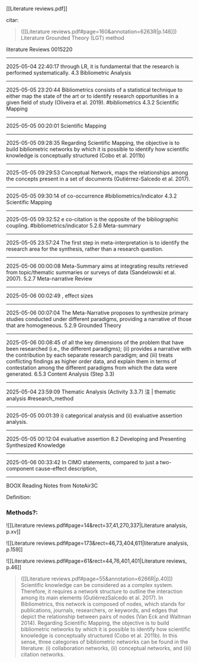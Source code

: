 [[Literature reviews.pdf]]

citar: 

> ([[Literature reviews.pdf#page=160&annotation=6263R|p.146]])
> Literature Grounded Theory (LGT) method

literature Reviews
0015220
________________


2025-05-04 22:40:17
through LR, it is fundamental that the
research is performed systematically.
4.3 Bibliometric Analysis
________________


2025-05-05 23:20:44
Bibliometrics consists of a statistical technique to either
map the state of the art or to identify research opportunities in a given field of study
(Oliveira et al. 2019). #bibliometrics 
4.3.2 Scientific Mapping
________________


2025-05-05 00:20:01
Scientific Mapping
________________


2025-05-05 09:28:35
Regarding
Scientific Mapping, the objective is to build bibliometric networks by which it is
possible to identify how scientific knowledge is conceptually structured (Cobo et al.
2011b)
________________


2025-05-05 09:29:53
Conceptual Network, maps the relationships
among the concepts present in a set of documents (Gutiérrez-Salcedo et al. 2017).
________________


2025-05-05 09:30:14
of co-occurrence #bibliometrics/indicator 
4.3.2 Scientific Mapping
________________


2025-05-05 09:32:52
e co-citation is the opposite of the bibliographic coupling. #bibliometrics/indicator 
5.2.6 Meta-summary
________________


2025-05-05 23:57:24
The first step in meta-interpretation is to identify the research area for
the synthesis, rather than a research question.
________________


2025-05-06 00:00:08
Meta-Summary aims at integrating results retrieved from topic/thematic summaries
or surveys of data (Sandelowski et al. 2007).
5.2.7 Meta-narrative Review
________________


2025-05-06 00:02:49
, effect sizes
________________


2025-05-06 00:07:04
The Meta-Narrative proposes
to synthesize primary studies conducted under different paradigms, providing a narrative of those that are homogeneous.
5.2.9 Grounded Theory
________________


2025-05-06 00:08:45
of all the key dimensions of the problem that have been researched (i.e., the different
paradigms); (ii) provides a narrative with the contribution by each separate research
paradigm; and (iii) treats conflicting findings as higher order data, and explain them
in terms of contestation among the different paradigms from which the data were
generated.
6.5.3 Content Analysis (Step 3.3)
________________


2025-05-04 23:59:09
Thematic Analysis (Activity 3.3.7)
注 | thematic analysis #research_method
________________


2025-05-05 00:01:39
i) categorical analysis and (ii) evaluative assertion analysis.
________________


2025-05-05 00:12:04
evaluative assertion
8.2 Developing and Presenting Synthesized Knowledge
________________


2025-05-06 00:33:42
In CIMO statements, compared to just a two-component cause-effect description,
________________
BOOX Reading Notes from NoteAir3C

Definition: 

### Methods?: 
![[Literature reviews.pdf#page=14&rect=37,41,270,337|Literature analysis, p.xv]]

![[Literature reviews.pdf#page=173&rect=46,73,404,611|literature analysis, p.159]]

![[Literature reviews.pdf#page=61&rect=44,76,401,401|Literature reviews, p.46]]

> ([[Literature reviews.pdf#page=55&annotation=6266R|p.40]])
> Scientific knowledge can be considered as a complex system. Therefore, it requires a network structure to outline the interaction among its main elements (GutiérrezSalcedo et al. 2017). In Bibliometrics, this network is composed of nodes, which stands for publications, journals, researchers, or keywords, and edges that depict the relationship between pairs of nodes (Van Eck and Waltman 2014). Regarding Scientific Mapping, the objective is to build bibliometric networks by which it is possible to identify how scientific knowledge is conceptually structured (Cobo et al. 2011b). In this sense, three categories of bibliometric networks can be found in the literature: (i) collaboration networks, (ii) conceptual networks, and (iii) citation networks.
